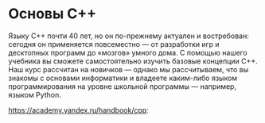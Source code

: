 # Основы С++ #

Языку C++ почти 40 лет, но он по-прежнему актуален и востребован: сегодня он применяется повсеместно — от разработки игр и десктопных программ до «мозгов» умного дома. С помощью нашего учебника вы сможете самостоятельно изучить базовые концепции C++. Наш курс рассчитан на новичков — однако мы рассчитываем, что вы знакомы с основами информатики и владеете каким-либо языком программирования на уровне школьной программы — например, языком Python.

<https://academy.yandex.ru/handbook/cpp>:
